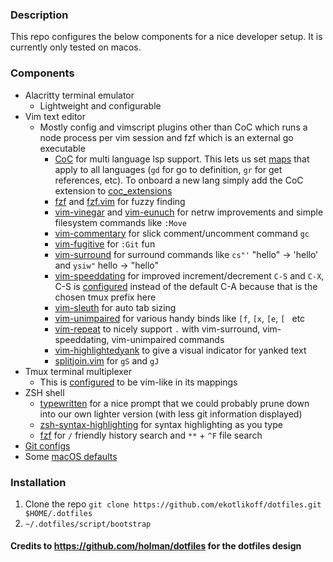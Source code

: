### Description

This repo configures the below components for a nice developer setup. It is currently only tested on macos.

### Components
- Alacritty terminal emulator
  - Lightweight and configurable
- Vim text editor
  - Mostly config and vimscript plugins other than CoC which runs a node process per vim session and fzf which is an external go executable
    - [CoC](https://github.com/neoclide/coc.nvim) for multi language lsp support. This lets us set [maps](vim/vim.symlink/plugin/coc.vim) that apply to all languages (`gd` for go to definition, `gr` for get references, etc). To onboard a new lang simply add the CoC extension to [coc_extensions](vim/install.sh#L13)
    - [fzf](https://github.com/junegunn/fzf) and [fzf.vim](https://github.com/junegunn/fzf.vim) for fuzzy finding
    - [vim-vinegar](https://github.com/tpope/vim-vinegar) and [vim-eunuch](https://github.com/tpope/vim-eunuch) for netrw improvements and simple filesystem commands like `:Move`
    - [vim-commentary](https://github.com/tpope/vim-commentary) for slick comment/uncomment command `gc`
    - [vim-fugitive](https://github.com/tpope/vim-fugitive) for `:Git` fun
    - [vim-surround](https://github.com/tpope/vim-surround) for surround commands like `cs"'` "hello" -> 'hello' and `ysiw"` hello -> "hello"
    - [vim-speeddating](https://github.com/tpope/vim-speeddating) for improved increment/decrement `C-S` and `C-X`, C-S is [configured](vim/vim.symlink/plugin/speeddating.vim) instead of the default C-A because that is the chosen tmux prefix here
    - [vim-sleuth](https://github.com/tpope/vim-sleuth) for auto tab sizing
    - [vim-unimpaired](https://github.com/tpope/vim-unimpaired) for various handy binds like `[f`, `[x`, `[e`, `[ ` etc
    - [vim-repeat](https://github.com/tpope/vim-repeat) to nicely support `.` with vim-surround, vim-speeddating, vim-unimpaired commands
    - [vim-highlightedyank](https://github.com/machakann/vim-highlightedyank) to give a visual indicator for yanked text
    - [splitjoin.vim](https://github.com/AndrewRadev/splitjoin.vim) for `gS` and `gJ`
- Tmux terminal multiplexer
  - This is [configured](tmux/config/vim.conf) to be vim-like in its mappings
- ZSH shell
  - [typewritten](https://github.com/reobin/typewritten) for a nice prompt that we could probably prune down into our own lighter version (with less git information displayed)
  - [zsh-syntax-highlighting](https://github.com/zsh-users/zsh-syntax-highlighting) for syntax highlighting as you type
  - [fzf](https://github.com/junegunn/fzf) for `/` friendly history search and `**` + `^F` file search
- [Git configs](git/gitconfig.symlink)
- Some [macOS defaults](macos/set-defaults.sh)

### Installation

1. Clone the repo `git clone https://github.com/ekotlikoff/dotfiles.git $HOME/.dotfiles`
1. `~/.dotfiles/script/bootstrap`

#### Credits to https://github.com/holman/dotfiles for the dotfiles design
